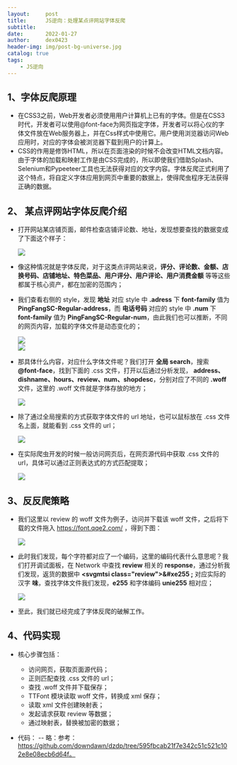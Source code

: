 ```yaml
---
layout:     post
title:      JS逆向：处理某点评网站字体反爬
subtitle:   
date:       2022-01-27
author:     dex0423
header-img: img/post-bg-universe.jpg
catalog: true
tags:
    - JS逆向
---
```



## 1、字体反爬原理

- 在CSS3之前，Web开发者必须使用用户计算机上已有的字体。但是在CSS3时代，开发者可以使用@font-face为网页指定字体，开发者可以将心仪的字体文件放在Web服务器上，并在Css样式中使用它。用户使用浏览器访问Web应用时，对应的字体会被浏览器下载到用户的计算上。
- CSS的作用是修饰HTML，所以在页面渲染的时候不会改变HTML文档内容。由于字体的加载和映射工作是由CSS完成的，所以即使我们借助Splash、Selenium和Pypeeteer工具也无法获得对应的文字内容。字体反爬正式利用了这个特点，将自定义字体应用到网页中重要的数据上，使得爬虫程序无法获得正确的数据。

## 2、 某点评网站字体反爬介绍

- 打开网站某店铺页面，邮件检查店铺评论数、地址，发现想要查找的数据变成了下面这个样子：

  ![]({{site.baseurl}}/img-post/字体-1.png)

- 像这种情况就是字体反爬，对于这类点评网站来说，**评分、评论数、金额、店换号码、店铺地址、特色菜品、用户评分、用户评论、用户消费金额** 等等这些都属于核心资产，都在加密的范围内；
- 我们查看右侧的 style，发现 **地址** 对应 style 中 **.adress** 下 **font-family** 值为 **PingFangSC-Regular-address**，而 **电话号码** 对应的 style 中 **.num** 下 **font-family** 值为 **PingFangSC-Regular-num**，由此我们也可以推断，不同的网页内容，加载的字体文件是动态变化的；

  ![]({{site.baseurl}}/img-post/字体-2.png)  
  ![]({{site.baseurl}}/img-post/字体-3.png)

- 那具体什么内容，对应什么字体文件呢？我们打开 **全局 search**，搜索 **@font-face**，找到下面的 .css 文件，打开以后通过分析发现， **address、dishname、hours、review、num、shopdesc**，分别对应了不同的 **.woff** 文件，这里的 .woff 文件就是字体存放的地方；

  ![]({{site.baseurl}}/img-post/字体-4.png)

- 除了通过全局搜索的方式获取字体文件的 url 地址，也可以鼠标放在 .css 文件名上面，就能看到 .css 文件的 url；

  ![]({{site.baseurl}}/img-post/字体-5.png)

- 在实际爬虫开发的时候一般访问网页后，在网页源代码中获取 .css 文件的 url，具体可以通过正则表达式的方式匹配提取；

  ![]({{site.baseurl}}/img-post/字体-6.png)

## 3、反反爬策略
- 我们这里以 review 的 woff 文件为例子，访问并下载该 woff 文件，之后将下载的文件拖入 https://font.qqe2.com/ ，得到下图：

  ![]({{site.baseurl}}/img-post/字体-7.png)

- 此时我们发现，每个字符都对应了一个编码，这里的编码代表什么意思呢？我们打开调试面板，在 Network 中查找 **review** 相关的 **response**，通过分析我们发现，返货的数据中 **<svgmtsi class=\"review\">&#xe255 ;</svgmtsi>** 对应实际的汉字 **味**，查找字体文件我们发现，**e255** 和字体编码 **unie255** 相对应；

  ![]({{site.baseurl}}/img-post/字体-8.png)

- 至此，我们就已经完成了字体反爬的破解工作。

## 4、代码实现

- 核心步骤包括：
  
  - 访问网页，获取页面源代码；
  - 正则匹配查找 .css 文件的 url；
  - 查找 .woff 文件并下载保存；
  - TTFont 模块读取 woff 文件，转换成 xml 保存；
  - 读取 xml 文件创建映射表；
  - 发起请求获取 review 等数据；
  - 通过映射表，替换被加密的数据；

- 代码：
  -- 略：参考：https://github.com/downdawn/dzdp/tree/595fbcab21f7e342c51c521c102e8e08ecb6d64f。


